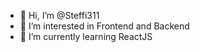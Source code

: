- 👋 Hi, I’m @Steffi311
- 👀 I’m interested in Frontend and Backend
- 🌱 I’m currently learning ReactJS

<!---
Steffi311/Steffi311 is a ✨ special ✨ repository because its `README.md` (this file) appears on your GitHub profile.
You can click the Preview link to take a look at your changes.
--->
